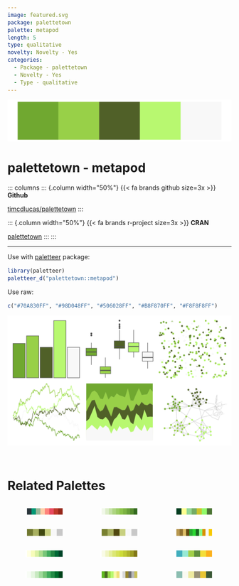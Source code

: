 ```yaml
---
image: featured.svg
package: palettetown
palette: metapod
length: 5
type: qualitative
novelty: Novelty - Yes
categories:
  - Package - palettetown
  - Novelty - Yes
  - Type - qualitative
---
```


![](featured.svg)

# palettetown - metapod 

::: columns
::: {.column width="50%"}
{{< fa brands github size=3x >}}
**Github**

[timcdlucas/palettetown](https://github.com/timcdlucas/palettetown)
:::

::: {.column width="50%"}
{{< fa brands r-project size=3x >}}
**CRAN**

[palettetown](https://CRAN.R-project.org/package=palettetown)
:::
:::

<hr> 

Use with [paletteer](https://emilhvitfeldt.github.io/paletteer/) package:

```r
library(paletteer)
paletteer_d("palettetown::metapod")
```

Use raw:

```r
c("#70A830FF", "#98D048FF", "#506028FF", "#B8F870FF", "#F8F8F8FF")
``` 

![](examples.svg) 

<br>

# Related Palettes

<div class="list" style="display: grid; grid-template-columns: auto auto auto;"> <figure class="figure">
<a href="../../awtools/a_palette/"> <img src="../../awtools/a_palette/featured.svg" style="width: 100%;" class="figure-img"></a>
</figure> <figure class="figure">
<a href="../../ggsci/light_green_material/"> <img src="../../ggsci/light_green_material/featured.svg" style="width: 100%;" class="figure-img"></a>
</figure> <figure class="figure">
<a href="../../tvthemes/Peridot/"> <img src="../../tvthemes/Peridot/featured.svg" style="width: 100%;" class="figure-img"></a>
</figure> <figure class="figure">
<a href="../../palettetown/geodude/"> <img src="../../palettetown/geodude/featured.svg" style="width: 100%;" class="figure-img"></a>
</figure> <figure class="figure">
<a href="../../palettetown/graveler/"> <img src="../../palettetown/graveler/featured.svg" style="width: 100%;" class="figure-img"></a>
</figure> <figure class="figure">
<a href="../../palettetown/sudowoodo/"> <img src="../../palettetown/sudowoodo/featured.svg" style="width: 100%;" class="figure-img"></a>
</figure> <figure class="figure">
<a href="../../RColorBrewer/YlGn/"> <img src="../../RColorBrewer/YlGn/featured.svg" style="width: 100%;" class="figure-img"></a>
</figure> <figure class="figure">
<a href="../../ggsci/lime_material/"> <img src="../../ggsci/lime_material/featured.svg" style="width: 100%;" class="figure-img"></a>
</figure> <figure class="figure">
<a href="../../ggthemes/excel_Depth/"> <img src="../../ggthemes/excel_Depth/featured.svg" style="width: 100%;" class="figure-img"></a>
</figure> <figure class="figure">
<a href="../../RColorBrewer/Greens/"> <img src="../../RColorBrewer/Greens/featured.svg" style="width: 100%;" class="figure-img"></a>
</figure> <figure class="figure">
<a href="../../palettetown/scyther/"> <img src="../../palettetown/scyther/featured.svg" style="width: 100%;" class="figure-img"></a>
</figure> <figure class="figure">
<a href="../../nationalparkcolors/Yellowstone/"> <img src="../../nationalparkcolors/Yellowstone/featured.svg" style="width: 100%;" class="figure-img"></a>
</figure> 
</div>
